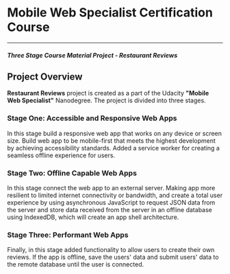 # Mobile Web Specialist Certification Course
---
#### _Three Stage Course Material Project - Restaurant Reviews_

## Project Overview

**Restaurant Reviews** project is created as a part of the Udacity **"Mobile Web Specialist"** Nanodegree. The project is divided into three stages.

### Stage One: Accessible and Responsive Web Apps

In this stage build a responsive web app that works on any device or screen size. Build web app to be mobile-first that meets the highest development by achieving accessibility standards. Added a service worker for creating a seamless offline experience for users.

### Stage Two: Offline Capable Web Apps

In this stage connect the web app to an external server. Making app more resilient to limited internet connectivity or bandwidth, and create a total user experience by using asynchronous JavaScript to request JSON data from the server and store data received from the server in an offline database using IndexedDB, which will create an app shell architecture.

### Stage Three: Performant Web Apps

Finally, in this stage added functionality to allow users to create their own reviews. If the app is offline, save the users' data and submit users' data to the remote database until the user is connected. 



